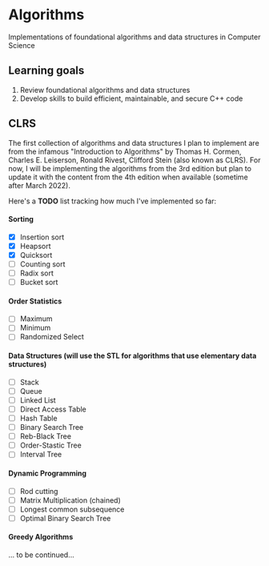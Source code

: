 # Algorithms
Implementations of foundational algorithms and data structures in Computer Science

## Learning goals

1. Review foundational algorithms and data structures
2. Develop skills to build efficient, maintainable, and secure C++ code

## CLRS

The first collection of algorithms and data structures I plan to implement are from the infamous "Introduction to Algorithms" by Thomas H. Cormen, Charles E. Leiserson, Ronald Rivest, Clifford Stein (also known as CLRS). For now, I will be implementing the algorithms from the 3rd edition but plan to update it with the content from the 4th edition when available (sometime after March 2022).

Here's a **TODO** list tracking how much I've implemented so far:

#### Sorting

- [x] Insertion sort
- [x] Heapsort
- [x] Quicksort
- [ ] Counting sort
- [ ] Radix sort
- [ ] Bucket sort

#### Order Statistics
- [ ] Maximum
- [ ] Minimum
- [ ] Randomized Select

#### Data Structures (will use the STL for algorithms that use elementary data structures)
- [ ] Stack
- [ ] Queue
- [ ] Linked List
- [ ] Direct Access Table
- [ ] Hash Table
- [ ] Binary Search Tree
- [ ] Reb-Black Tree
- [ ] Order-Stastic Tree
- [ ] Interval Tree

#### Dynamic Programming
- [ ] Rod cutting
- [ ] Matrix Multiplication (chained)
- [ ] Longest common subsequence
- [ ] Optimal Binary Search Tree

#### Greedy Algorithms
... to be continued...
